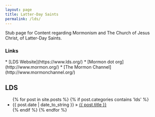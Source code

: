 ```yaml
---
layout: page
title: Latter-Day Saints
permalink: /lds/
---
```


Stub page for Content regarding Mormonism and The Church of Jesus Christ, of Latter-Day Saints.

<h3>Links</h3>
* [LDS Website](https://www.lds.org/)
* [Mormon dot org](http://www.mormon.org/)
* [The Mormon Channel](http://www.mormonchannel.org/)

<h2>LDS</h2>
<ul class="posts">
{% for post in site.posts %}
    {% if post.categories contains 'lds' %}
        <li><span>{{ post.date | date_to_string }}</span> &raquo; <a href="{{ BASE_PATH }}{{ post.url }}">{{ post.title }}</a></li>
    {% endif %}
{% endfor %}
</ul>